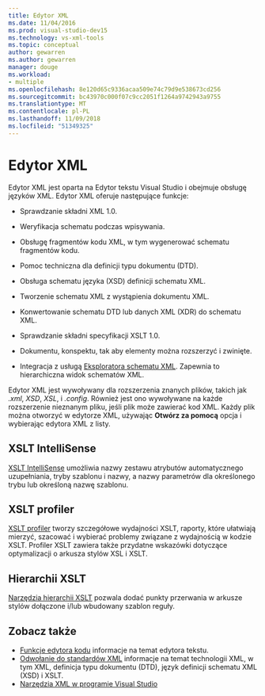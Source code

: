 ```yaml
---
title: Edytor XML
ms.date: 11/04/2016
ms.prod: visual-studio-dev15
ms.technology: vs-xml-tools
ms.topic: conceptual
author: gewarren
ms.author: gewarren
manager: douge
ms.workload:
- multiple
ms.openlocfilehash: 8e120d65c9336acaa509e74c79d9e538673cd256
ms.sourcegitcommit: bc43970c000f07c9cc2051f1264a9742943a9755
ms.translationtype: MT
ms.contentlocale: pl-PL
ms.lasthandoff: 11/09/2018
ms.locfileid: "51349325"
---
```

# <a name="xml-editor"></a>Edytor XML

Edytor XML jest oparta na Edytor tekstu Visual Studio i obejmuje obsługę języków XML. Edytor XML oferuje następujące funkcje:

- Sprawdzanie składni XML 1.0.

- Weryfikacja schematu podczas wpisywania.

- Obsługę fragmentów kodu XML, w tym wygenerować schematu fragmentów kodu.

- Pomoc techniczna dla definicji typu dokumentu (DTD).

- Obsługa schematu języka (XSD) definicji schematu XML.

- Tworzenie schematu XML z wystąpienia dokumentu XML.

- Konwertowanie schematu DTD lub danych XML (XDR) do schematu XML.

- Sprawdzanie składni specyfikacji XSLT 1.0.

- Dokumentu, konspektu, tak aby elementy można rozszerzyć i zwinięte.

- Integracja z usługą [Eksploratora schematu XML](../xml-tools/xml-schema-explorer.md). Zapewnia to hierarchiczna widok schematów XML.

Edytor XML jest wywoływany dla rozszerzenia znanych plików, takich jak *.xml*, *XSD*, *XSL*, i *.config*. Również jest ono wywoływane na każde rozszerzenie nieznanym pliku, jeśli plik może zawierać kod XML. Każdy plik można otworzyć w edytorze XML, używając **Otwórz za pomocą** opcja i wybierając edytora XML z listy.

## <a name="xslt-intellisense"></a>XSLT IntelliSense

[XSLT IntelliSense](../xml-tools/xml-editor-intellisense-features.md) umożliwia nazwy zestawu atrybutów automatycznego uzupełniania, tryby szablonu i nazwy, a nazwy parametrów dla określonego trybu lub określoną nazwę szablonu.

## <a name="xslt-profiler"></a>XSLT profiler

[XSLT profiler](../xml-tools/walkthrough-xslt-profiler.md) tworzy szczegółowe wydajności XSLT, raporty, które ułatwiają mierzyć, szacować i wybierać problemy związane z wydajnością w kodzie XSLT. Profiler XSLT zawiera także przydatne wskazówki dotyczące optymalizacji o arkusza stylów XSL i XSLT.

## <a name="xslt-hierarchy"></a>Hierarchii XSLT

[Narzędzia hierarchii XSLT](../xml-tools/walkthrough-using-xslt-hierarchy.md) pozwala dodać punkty przerwania w arkusze stylów dołączone i/lub wbudowany szablon reguły.

## <a name="see-also"></a>Zobacz także

- [Funkcje edytora kodu](../ide/writing-code-in-the-code-and-text-editor.md) informacje na temat edytora tekstu.
- [Odwołanie do standardów XML](https://msdn.microsoft.com/79c78508-c9d0-423a-a00f-672e855de401) informacje na temat technologii XML, w tym XML, definicja typu dokumentu (DTD), język definicji schematu XML (XSD) i XSLT.
- [Narzędzia XML w programie Visual Studio](../xml-tools/xml-tools-in-visual-studio.md)